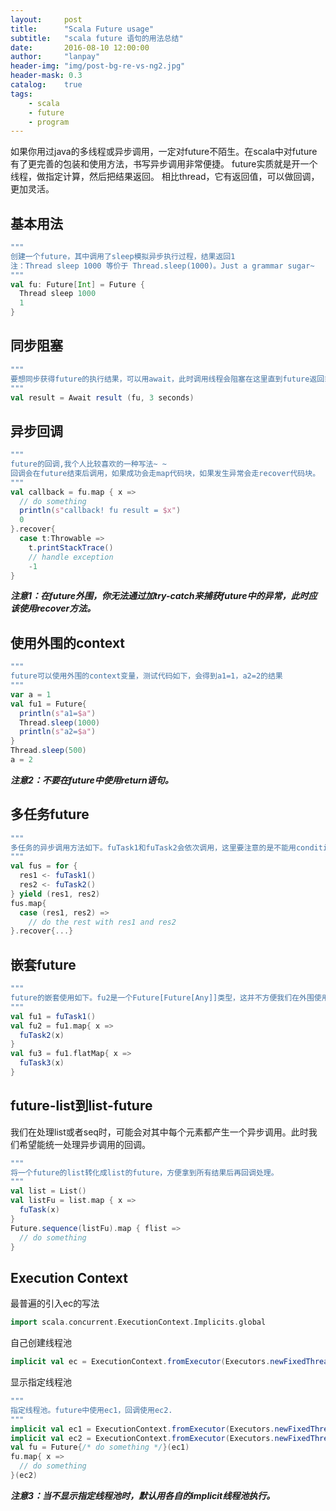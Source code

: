 ```yaml
---
layout:     post
title:      "Scala Future usage"
subtitle:   "scala future 语句的用法总结"
date:       2016-08-10 12:00:00
author:     "lanpay"
header-img: "img/post-bg-re-vs-ng2.jpg"
header-mask: 0.3
catalog:    true
tags:
    - scala
    - future
    - program
---
```


如果你用过java的多线程或异步调用，一定对future不陌生。在scala中对future有了更完善的包装和使用方法，书写异步调用非常便捷。
future实质就是开一个线程，做指定计算，然后把结果返回。
相比thread，它有返回值，可以做回调，更加灵活。

## 基本用法

```scala
"""
创建一个future，其中调用了sleep模拟异步执行过程，结果返回1
注：Thread sleep 1000 等价于 Thread.sleep(1000)。Just a grammar sugar~ 
"""
val fu: Future[Int] = Future {
  Thread sleep 1000
  1
}
``` 

## 同步阻塞

```scala
"""
要想同步获得future的执行结果，可以用await，此时调用线程会阻塞在这里直到future返回或者超时。
"""
val result = Await result (fu, 3 seconds)
``` 

## 异步回调

```scala
"""
future的回调,我个人比较喜欢的一种写法~ ~
回调会在future结束后调用，如果成功会走map代码块，如果发生异常会走recover代码块。
"""
val callback = fu.map { x =>
  // do something
  println(s"callback! fu result = $x")
  0
}.recover{
  case t:Throwable =>
    t.printStackTrace()
    // handle exception
    -1
} 
``` 

***注意1：在future外围，你无法通过加try-catch来捕获future中的异常，此时应该使用recover方法。***


## 使用外围的context

```scala
"""
future可以使用外围的context变量，测试代码如下，会得到a1=1，a2=2的结果
"""
var a = 1
val fu1 = Future{
  println(s"a1=$a")
  Thread.sleep(1000)
  println(s"a2=$a")
}
Thread.sleep(500)
a = 2
``` 

***注意2：不要在future中使用return语句。***

## 多任务future

```scala
"""
多任务的异步调用方法如下。fuTask1和fuTask2会依次调用，这里要注意的是不能用condition guard，因为这里的for是被翻译成flatMap来执行的。
"""
val fus = for {
  res1 <- fuTask1()
  res2 <- fuTask2()
} yield (res1, res2)
fus.map{
  case (res1, res2) =>
    // do the rest with res1 and res2
}.recover{...}
```

## 嵌套future

```scala
"""
future的嵌套使用如下。fu2是一个Future[Future[Any]]类型，这并不方便我们在外围使用。fu3是使用flatMap将嵌套的future铺平了，它是一个Future[Any]类型，没有嵌套。
"""
val fu1 = fuTask1()
val fu2 = fu1.map{ x =>
  fuTask2(x)
}
val fu3 = fu1.flatMap{ x =>
  fuTask3(x)
}
```  

## future-list到list-future

我们在处理list或者seq时，可能会对其中每个元素都产生一个异步调用。此时我们希望能统一处理异步调用的回调。
```scala
"""
将一个future的list转化成list的future，方便拿到所有结果后再回调处理。
"""
val list = List()
val listFu = list.map { x =>
  fuTask(x)
}
Future.sequence(listFu).map { flist => 
  // do something
} 
``` 

## Execution Context 

最普遍的引入ec的写法
```scala
import scala.concurrent.ExecutionContext.Implicits.global
```

自己创建线程池
```scala
implicit val ec = ExecutionContext.fromExecutor(Executors.newFixedThreadPool(2))
```

显示指定线程池
```scala
"""
指定线程池。future中使用ec1，回调使用ec2.
"""
implicit val ec1 = ExecutionContext.fromExecutor(Executors.newFixedThreadPool(4))
implicit val ec2 = ExecutionContext.fromExecutor(Executors.newFixedThreadPool(4))
val fu = Future{/* do something */}(ec1)
fu.map{ x =>
  // do something
}(ec2)
``` 

***注意3：当不显示指定线程池时，默认用各自的implicit线程池执行。***



